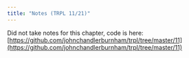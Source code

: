 ```yaml
---
title: "Notes (TRPL 11/21)"
---
```


Did not take notes for this chapter, code is here:
[https://github.com/johnchandlerburnham/trpl/tree/master/11](https://github.com/johnchandlerburnham/trpl/tree/master/11)

